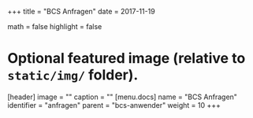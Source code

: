 +++
title = "BCS Anfragen"
date = 2017-11-19

math = false
highlight = false

# Optional featured image (relative to `static/img/` folder).
[header]
image = ""
caption = ""
[menu.docs]
  name = "BCS Anfragen"
  identifier = "anfragen"
  parent = "bcs-anwender"
  weight = 10
+++